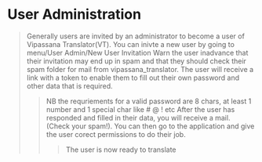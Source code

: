 # User Administration
> Generally users are invited by an administrator to become a user of Vipassana Translator(VT).
> You can inivte a new user by going to menu/User Admin/New User Invitation
> Warn the user inadvance that their invitation may end up in spam and that they should check their spam folder for mail from vipassana_translator.
> The user will receive a link with a token to enable them to fill out their own password and other data that is required.
>> NB the requriements for a valid password are 8 chars, at least 1 number and 1 special char like # @ ! etc
>> After the user has responded and filled in their data, you will receive a mail. (Check your spam!). You can then go to the application and give the user corect permissions to do their job.
>>> The user is now ready to translate  
